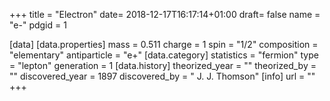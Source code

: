 +++
title = "Electron"
date= 2018-12-17T16:17:14+01:00
draft= false
name = "e-"
pdgid = 1

[data]
[data.properties]
  mass = 0.511
  charge = 1
  spin = "1/2"
  composition = "elementary"
  antiparticle = "e+"
[data.category]
  statistics = "fermion"
  type = "lepton"
  generation = 1
[data.history]
  theorized_year = ""
  theorized_by = 	""
  discovered_year = 1897
  discovered_by = "	J. J. Thomson"
[info]
  url = ""
+++
